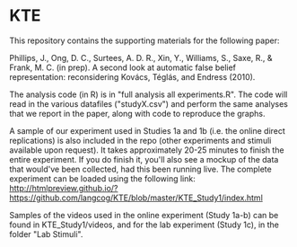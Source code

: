 KTE
===

This repository contains the supporting materials for the following paper:

Phillips, J., Ong, D. C., Surtees, A. D. R., Xin, Y., Williams, S., Saxe, R., & Frank, M. C. (in prep). A second look at automatic false belief representation: reconsidering Kovács, Téglás, and Endress (2010).

The analysis code (in R) is in "full analysis all experiments.R". The code will read in the various datafiles ("studyX.csv") and perform the same analyses that we report in the paper, along with code to reproduce the graphs.

A sample of our experiment used in Studies 1a and 1b (i.e. the online direct replications) is also included in the repo (other experiments and stimuli available upon request). It takes approximately 20-25 minutes to finish the entire experiment. If you do finish it, you'll also see a mockup of the data that would've been collected, had this been running live.
The complete experiment can be loaded using the following link: 
http://htmlpreview.github.io/?https://github.com/langcog/KTE/blob/master/KTE_Study1/index.html

Samples of the videos used in the online experiment (Study 1a-b) can be found in KTE_Study1/videos, and for the lab experiment (Study 1c), in the folder "Lab Stimuli".
